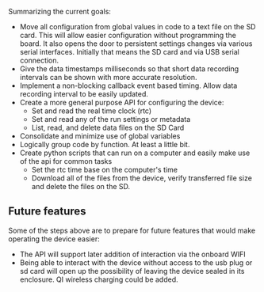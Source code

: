 
Summarizing the current goals:

* Move all configuration from global values in code to a text file on the SD card. This will allow easier configuration without programming the board. It also opens the door to persistent settings changes via various serial interfaces. Initially that means the SD card and via USB serial connection.
* Give the data timestamps milliseconds so that short data recording intervals can be shown with more accurate resolution.
* Implement a non-blocking callback event based timing. Allow data recording interval to be easily updated.
* Create a more general purpose API for configuring the device:
    * Set and read the real time clock (rtc)
    * Set and read any of the run settings or metadata
    * List, read, and delete data files on the SD Card
* Consolidate and minimize use of global variables
* Logically group code by function. At least a little bit.
* Create python scripts that can run on a computer and easily make use of the api for common tasks
    * Set the rtc time base on the computer's time
    * Download all of the files from the device, verify transferred file size and delete the files on the SD.


## Future features

Some of the steps above are to prepare for future features that would make operating the device easier:
* The API will support later addition of interaction via the onboard WIFI
* Being able to interact with the device without access to the usb plug or sd card will open up the possibility of leaving the device sealed in its enclosure. QI wireless charging could be added.

